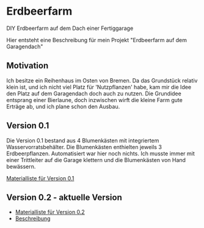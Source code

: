# Erdbeerfarm
DIY Erdbeerfarm auf dem Dach einer Fertiggarage

Hier entsteht eine Beschreibung für mein Projekt "Erdbeerfarm auf dem Garagendach"

## Motivation
Ich besitze ein Reihenhaus im Osten von Bremen. Da das Grundstück relativ klein ist, und ich nicht viel Platz für 'Nutzpflanzen' habe, kam mir die Idee den Platz auf dem Garagendach doch auch zu nutzen. Die Grundidee entsprang einer Bierlaune, doch inzwischen wirft die kleine Farm gute Erträge ab, und ich plane schon den Ausbau. 

## Version 0.1
Die Version 0.1 bestand aus 4 Blumenkästen mit integriertem Wasservorratsbehälter. Die Blumenkästen enthielten jeweils 3 Erdbeerpflanzen. Automatisiert war hier noch nichts. Ich musste immer mit einer Trittleiter auf die Garage klettern und die Blumenkästen von Hand bewässern.

[Materialliste für Version 0.1](vers_0.1/bom.md)

## Version 0.2 - aktuelle Version

* [Materialliste für Version 0.2](vers_0.2/bom.md)
* [Beschreibung](vers_0.2/beschreibung.md)
